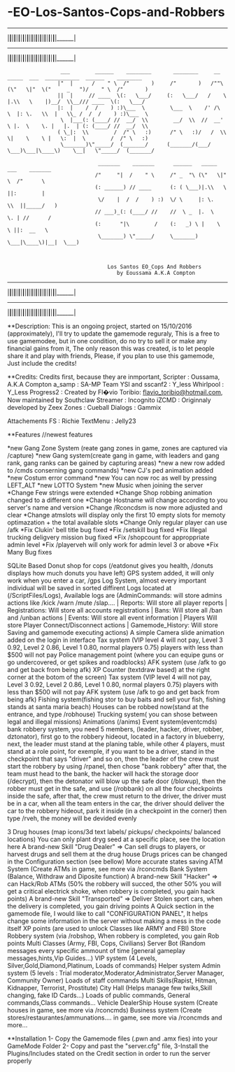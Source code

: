 # -EO-Los-Santos-Cops-and-Robbers
 ______ ______ ______ ______ ______ ______ ______ ______ ______ ______ ______ ______ ______ ______ ______ ______ ______ ______ ______ ______ ______ ______ ______
|______|______|______|______|______|______|______|______|______|______|______|______|______|______|______|______|______|______|______|______|______|______|______|
 ______ ______ ______ ______ ______ ______ ______ ______ ______ ______ ______ ______ ______ ______ ______ ______ ______ ______ ______ ______ ______ ______ ______
|______|______|______|______|______|______|______|______|______|______|______|______|______|______|______|______|______|______|______|______|______|______|______|


					 ___        ______    ________       ________     __      _____  ___  ___________  ______    ________
					|"  |      /    " \  /"       )     /"       )   /""\    (\"   \|"  \("     _   ")/    " \  /"       )
					||  |     // ____  \(:   \___/     (:   \___/   /    \   |.\\   \    |)__/  \\__/// ____  \(:   \___/
					|:  |    /  /    ) :)\___  \        \___  \    /' /\  \  |: \.   \\  |   \\_ /  /  /    ) :)\___  \
					 \  |___(: (____/ //  __/  \\        __/  \\  //  __'  \ |.  \    \. |   |.  | (: (____/ //  __/  \\
					( \_|:  \\        /  /" \   :)      /" \   :)/   /  \\  \|    \    \ |   \:  |  \        /  /" \   :)
					 \_______)\"_____/  (_______/      (_______/(___/    \___)\___|\____\)    \__|   \"_____/  (_______/

								 _______    _______  	 ______   _____  ___    _______
								/"     "|  /    " \  	/" _  "\ (\"   \|"  \  /"      \
								(: ______) // ____    	(: ( \___)|.\\   \    ||:        |
								 \/    |  /  /    ) :)	\/ \     |: \.   \\  ||_____/   )
								// ___)_(: (____/ // 	//  \ _  |.  \    \. | //      /
								(:      "|\        / 	(:   _) \ |    \    \ ||:  __   \
								 \_______) \"_____/   	\_______) \___|\____\)|__|  \___)



									Los Santos EO_Cops And Robbers
									   by Eoussama A.K.A Compton



 ______ ______ ______ ______ ______ ______ ______ ______ ______ ______ ______ ______ ______ ______ ______ ______ ______ ______ ______ ______ ______ ______ ______
|______|______|______|______|______|______|______|______|______|______|______|______|______|______|______|______|______|______|______|______|______|______|______|
 ______ ______ ______ ______ ______ ______ ______ ______ ______ ______ ______ ______ ______ ______ ______ ______ ______ ______ ______ ______ ______ ______ ______
|______|______|______|______|______|______|______|______|______|______|______|______|______|______|______|______|______|______|______|______|______|______|______|


 **Description:
This is an ongoing project, started on 15/10/2016 (approximately), I'll try to update the gamemode reguraly,
This is a free to use gamemodee, but in one condition, do no try to sell it or make any financial gains from it, The only reason this was created,
is to let people share it and play with friends, Please, if you plan to use this gamemode, Just include the credits!


 **Credits:
 Credits first, because they are inmportant,
 Scripter 	 : Oussama, A.K.A Compton
 a_samp		 : SA-MP Team
 YSI and sscanf2 : Y_less
 Whirlpool	 : Y_Less
 Progress2	 : Created by Fl�vio Toribio: flavio_toribio@hotmail.com, Now maintained by Southclaw
 Streamer 	 : Incognito
 iZCMD	  	 : Originnaly developed by Zeex
 Zones    	 : Cueball
 Dialogs  	 : Gammix

 Attachements FS : Richie
 TextMenu	 : Jelly23


 **Features
 //newest features
 

 *new Gang Zone System (reate gang zones in game, zones are captured via /capture)
 *new Gang system(create gang in game, with leaders and gang rank, gang ranks can be gained by capturing areas)
 *new a new row added to /cmds conserning gang commands)
 *new CJ's ped animation added
 *new Costum error command
 *new You can now roc as well by pressing LEFT_ALT 
 *new LOTTO System
 *new Music when joining the server
 *Change Few strings were extended
 *Change Shop robbing animation changed to a different one
 *Change Hostname will change according to you server's name and version
 *Change /Rconcdsm is now more adjusted and clear
 *Change atmslots will display only the first 10 empty slots for memoty optimazation + the total available slots
 *Change Only regular player can use /afk 
 *Fix Clukin' bell title bug fixed
 *Fix /setskill bug fixed
 *Fix Illegal trucking deligvery mission bug fixed
 *Fix /shopcount for approppriate admin level
 *Fix /playerveh will only work for admin level 3 or above
 *Fix Many Bug fixes

 SQLite Based
 Donut shop for cops (/eatdonut gives you health, /donuts displays how much donuts you have left)
 GPS system added, it will only work when you enter a car, /gps
 Log System, almost every important individual will be saved in sorted diffirent Logs located at (/ScriptFiles/Logs), Available logs are (AdminCommands: will store admins actions like /kick /warn /mute /slap.... | Reports: Will store all player reports | Registrations: Will store all accounts registrations | Bans: Will store all /ban and /unban actions | Events: Will store all event information | Players Will store Player Connect/Disconnect actions | Gamemode_History: Will store Saving and gamemode executing actions)
 A simple Camera slide animation added on the login in interface
 Tax system (VIP level 4 will not pay, Level 3 0.92, Level 2 0.86, Level 1 0.80, normal players 0.75) players with less than $500 will not pay
 Police management point (where you can equipe guns or go undercovered, or get spikes and roadblocks)
 AFK system (use /afk to go and get back from being afk)
 XP Counter (textdraw based) at the right corner at the botom of the screen)
 Tax system (VIP level 4 will not pay, Level 3 0.92, Level 2 0.86, Level 1 0.80, normal players 0.75) players with less than $500 will not pay
 AFK system (use /afk to go and get back from being afk)
 Fishing system(fishing stor to buy baits and sell your fish, fishing stands at santa maria beach)
 Houses can be robbed now(stand at the entrance, and type /robhouse)
 Trucking system( you can shose between legal and illegal missions)
 Animations (/anims)
 Event system(eventcmds)
 bank robbery system, you need 5 members, (leader, hacker, driver, robber, dztonator), first go to the robbery hideout,
 located in a factory in blueberry, next, the leader must stand at the planing table, while other 4 players, must stand at a role point,
 for exemple, if you want to be a driver, stand in the checkpoint that says "driver" and so on, then the leader of the crew must start the robbery by using /rpanel, then chose "bank robbery"
 after that, the team must head to the bank, the hacker will hack the storage door (/decrypt), then the detonator will blow up the safe door (/blowup), then the robber must get in the safe, and use (/robbank) on all the four checkpoints inside the safe,
 after that, the crew must return to the driver, the driver must be in a car, when all the team enters in the car, the driver should deliver the car to the robbery hideout, park it inside (in a checkpoint in the corner) then type /rveh, the money will be devided evenly

 3 Drug houses (map icons/3d text labels/ pickups/ checkpoints/ balanced locations)
 You can only plant dryg seed at a specific place, see the location here
 A brand-new Skill "Drug Dealer" => Can sell drugs to players, or harvest drugs and sell them at the drug house
 Drugs prices can be changed in the Configuration section (see bellow)
 More accurate states saving
 ATM System (Create ATMs in game, see more via /rconcmds
 Bank System (Balance, Withdraw and Diposite function)
 A brand-new Skill "Hacker" => can Hack/Rob ATMs (50% the robbery will succed, the other 50% you will get a critical electrick shoke, when robbery is completed, you gain hack points)
 A brand-new Skill "Transported" => Deliver Stolen sport cars, when the delivery is completed, you gain driving points
 A Quick section in the gamemode file, I would like to call "CONFIGURATION PANEL", It helps change some information in the server without making a mess in the code itself
 XP points (are used to unlock Classes like ARMY and FBI)
 Store Robbery system (via /robshop, When robbery is completed, you gain Rob points
 Multi Classes (Army, FBI, Cops, Civilians)
 Server Bot (Random messages every specific ammount of time [general gameplay messages,hints,Vip Guides...)
 VIP system (4 Levels, Silver,Gold,Diamond,Platinum, Loads of commands)
 Helper system
 Admin system (5 levels : Trial moderator,Moderator,Administrator,Server Manager, Community Owner)
 Loads of staff commands
 Multi Skills(Rapist, Hitman, Kidnapper, Terrorist, Prostitute)
 City Hall (Helps manage few twiks,Skill changing, fake ID Cards...)
 Loads of public commands, General commands,Class commands...
 Vehicle DealerShip
 House system (Create houses in game, see more via /rconcmds)
 Business system (Create stores/restaurantes/ammunations.... in game, see more via /rconcmds
 and more...

 **Installation
 1- Copy the Gamemode files (.pwn and .amx fies) into your GameMode Folder
 2- Copy and past the "server.cfg" file,
 3-Install the Plugins/Includes stated on the Credit section in order to run the server properly
